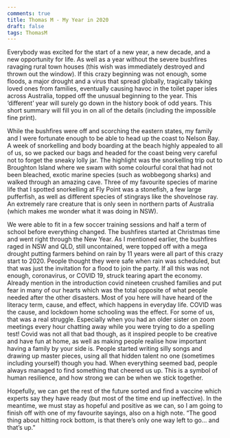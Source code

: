 ```yaml
---
comments: true
title: Thomas M - My Year in 2020
draft: false
tags: ThomasM
---
```

 
Everybody was excited for the start of a new year, a new decade, and a new opportunity for life. As well as a year without the severe bushfires ravaging rural town houses (this wish was immediately destroyed and thrown out the window). If this crazy beginning was not enough, some floods, a major drought and a virus that spread globally, tragically taking loved ones from families, eventually causing havoc in the toilet paper isles across Australia, topped off the unusual beginning to the year. This ‘different’ year will surely go down in the history book of odd years. This short summary will fill you in on all of the details (including the impossible fine print).  
 
While the bushfires were off and scorching the eastern states, my family and I were fortunate enough to be able to head up the coast to Nelson Bay. A week of snorkelling and body boarding at the beach highly appealed to all of us, so we packed our bags and headed for the coast being very careful not to forget the sneaky lolly jar. The highlight was the snorkelling trip out to Broughton Island where we swam with some colourful coral that had not been bleached, exotic marine species (such as wobbegong sharks) and walked through an amazing cave. Three of my favourite species of marine life that I spotted snorkelling at Fly Point was a stonefish, a few large pufferfish, as well as different species of stingrays like the shovelnose ray. An extremely rare creature that is only seen in northern parts of Australia (which makes me wonder what it was doing in NSW).
 
We were able to fit in a few soccer training sessions and half a term of school before everything changed. The bushfires started at Christmas time and went right through the New Year. As I mentioned earlier, the bushfires raged in NSW and QLD, still uncontained, were topped off with a mega drought putting farmers behind on rain by 11 years were all part of this crazy start to 2020. People thought they were safe when rain was scheduled, but that was just the invitation for a flood to join the party. If all this was not enough, coronavirus, or COVID 19, struck tearing apart the economy. Already mention in the introduction covid nineteen crushed families and put fear in many of our hearts which was the total opposite of what people needed after the other disasters. Most of you here will have heard of the literacy term, cause, and effect, which happens in everyday life. COVID was the cause, and lockdown home schooling was the effect. For some of us, that was a real struggle. Especially when you had an older sister on zoom meetings every hour chatting away while you were trying to do a spelling test! Covid was not all that bad though, as it inspired people to be creative and have fun at home, as well as making people realise how important having a family by your side is. People started writing silly songs and drawing up master pieces, using all that hidden talent no one (sometimes including yourself) though you had. When everything seemed bad, people always managed to find something that cheered us up. This is a symbol of human resilience, and how strong we can be when we stick together.
 
Hopefully, we can get the rest of the future sorted and find a vaccine which experts say they have ready (but most of the time end up ineffective). In the meantime, we must stay as hopeful and positive as we can, so I am going to finish off with one of my favourite sayings, also on a high note. “The good thing about hitting rock bottom, is that there’s only one way left to go… and that’s up.”
 
